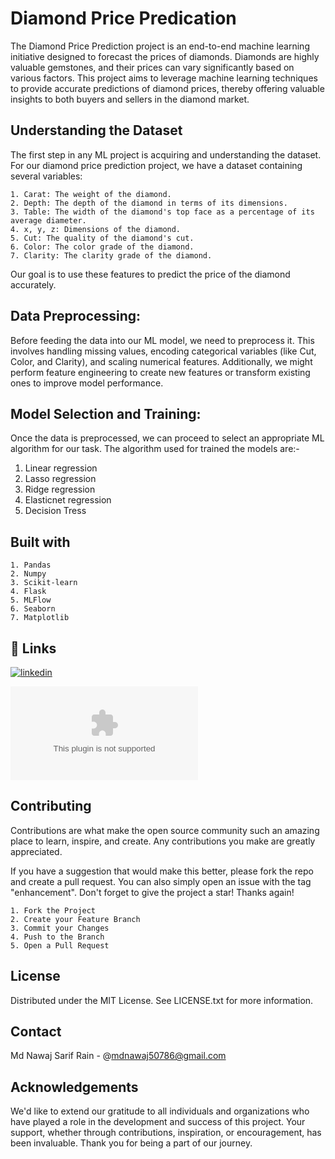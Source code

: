 
# Diamond Price Predication

The Diamond Price Prediction project is an end-to-end machine learning initiative designed to forecast the prices of diamonds. Diamonds are highly valuable gemstones, and their prices can vary significantly based on various factors. This project aims to leverage machine learning techniques to provide accurate predictions of diamond prices, thereby offering valuable insights to both buyers and sellers in the diamond market.



## Understanding the Dataset

The first step in any ML project is acquiring and understanding the dataset. For our diamond price prediction project, we have a dataset containing several variables:

    1. Carat: The weight of the diamond.
    2. Depth: The depth of the diamond in terms of its dimensions.
    3. Table: The width of the diamond's top face as a percentage of its average diameter.
    4. x, y, z: Dimensions of the diamond.
    5. Cut: The quality of the diamond's cut.
    6. Color: The color grade of the diamond.
    7. Clarity: The clarity grade of the diamond.
Our goal is to use these features to predict the price of the diamond accurately.


## Data Preprocessing:
Before feeding the data into our ML model, we need to preprocess it. This involves handling missing values, encoding categorical variables (like Cut, Color, and Clarity), and scaling numerical features. Additionally, we might perform feature engineering to create new features or transform existing ones to improve model performance.

## Model Selection and Training:
Once the data is preprocessed, we can proceed to select an appropriate ML algorithm for our task.
The algorithm used for trained the models are:-
1. Linear regression
2. Lasso regression
3. Ridge regression
4. Elasticnet regression
5. Decision Tress

## Built with

    1. Pandas
    2. Numpy
    3. Scikit-learn
    4. Flask
    5. MLFlow
    6. Seaborn
    7. Matplotlib

## 🔗 Links

[![linkedin](https://www.linkedin.com/in/nawaj2417/)](https://www.linkedin.com/in/nawaj2417/)

[![Nepohits](www.nepohits.com)](https://nepohits.com/)





## Contributing

Contributions are what make the open source community such an amazing place to learn, inspire, and create. Any contributions you make are greatly appreciated.

If you have a suggestion that would make this better, please fork the repo and create a pull request. You can also simply open an issue with the tag "enhancement". Don't forget to give the project a star! Thanks again!

    1. Fork the Project
    2. Create your Feature Branch
    3. Commit your Changes
    4. Push to the Branch
    5. Open a Pull Request


## License

Distributed under the MIT License. See LICENSE.txt for more information.


## Contact
Md Nawaj Sarif Rain - @mdnawaj50786@gmail.com
## Acknowledgements

We'd like to extend our gratitude to all individuals and organizations who have played a role in the development and success of this project. Your support, whether through contributions, inspiration, or encouragement, has been invaluable. Thank you for being a part of our journey.

